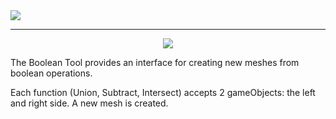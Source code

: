 <div class="site"><a href="https://youtu.be/Ta3HkV_qHTc"><img src="../../images/VidLink_GettingStarted_Slim.png"></a></div>

---

<div style="text-align:center">
<img src="../../images/Experimental_BooleanWindow.png">
</div>

The Boolean Tool provides an interface for creating new meshes from boolean operations.

Each function (Union, Subtract, Intersect) accepts 2 gameObjects: the left and right side. A new mesh is created.
